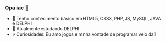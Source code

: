 ### Opa iae 👋

- 🌱 Tenho conhecimento básico em HTML5, CSS3, PHP, JS, MySQL, JAVA e DELPHI
- 🤔 Atualmente estudando DELPHI
- ⚡ Curiosidades: Eu amo jogos e minha vontade de programar veio daí!
